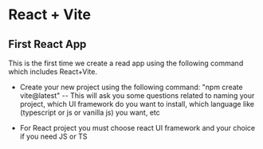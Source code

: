 # React + Vite

## First React App

This is the first time we create a read app using the following command which includes React+Vite.

- Create your new project using the following command:
  "npm create vite@latest"
  -- This will ask you some questions related to naming your project, which UI framework do you want to install, which language like (typescript or js or vanilla js) you want, etc

- For React project you must choose react UI framework and your choice if you need JS or TS
